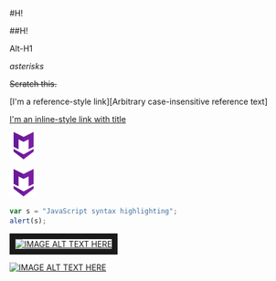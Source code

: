 #H!

##H!


Alt-H1


*asterisks*

 ~~Scratch this.~~
 
 [I'm a reference-style link][Arbitrary case-insensitive reference text]
 
 
 
 [I'm an inline-style link with title](https://www.google.com "Google's Homepage")
 
 
 ![alt text](https://github.com/adam-p/markdown-here/raw/master/src/common/images/icon48.png "Logo Title Text 1")
 
 ![alt text][logo]
 
 [logo]: https://github.com/adam-p/markdown-here/raw/master/src/common/images/icon48.png "Logo Title Text 2"
 
 
 
 ```javascript
var s = "JavaScript syntax highlighting";
alert(s);
```


<a href="http://www.youtube.com/watch?feature=player_embedded&v=YOUTUBE_VIDEO_ID_HERE
" target="_blank"><img src="http://img.youtube.com/vi/YOUTUBE_VIDEO_ID_HERE/0.jpg" 
alt="IMAGE ALT TEXT HERE" width="240" height="180" border="10" /></a>


[![IMAGE ALT TEXT HERE](http://img.youtube.com/vi/YOUTUBE_VIDEO_ID_HERE/0.jpg)](http://www.youtube.com/watch?v=YOUTUBE_VIDEO_ID_HERE)
